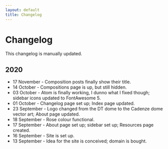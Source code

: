 ```yaml
---
layout: default
title: Changelog
---
```


# Changelog

This changelog is manually updated.

## 2020

* 17 November - Composition posts finally show their title.
* 14 October - Compositions page is up, but still hidden.
* 03 October - Atom is finally working, I dunno what I fixed though; sidebar icons updated to FontAwesome 5.
* 01 October - Changelog page set up; Index page updated.
* 23 September - Logo changed from the DT dome to the Cadenze dome vector art; About page updated.
* 18 September - Rose colour functional.
* 17 September - About page set up; sidebar set up; Resources page created.
* 16 September - Site is set up.
* 13 September - Idea for the site is conceived; domain is bought.
